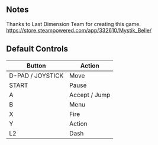 ## Notes

Thanks to Last Dimension Team for creating this game.
https://store.steampowered.com/app/332610/Mystik_Belle/

## Default Controls

| Button | Action |
|--|--|
| D-PAD / JOYSTICK  | Move          |
| START             | Pause         |
| A                 | Accept / Jump |
| B                 | Menu          |
| X                 | Fire          |
| Y                 | Action        |
| L2                | Dash          |